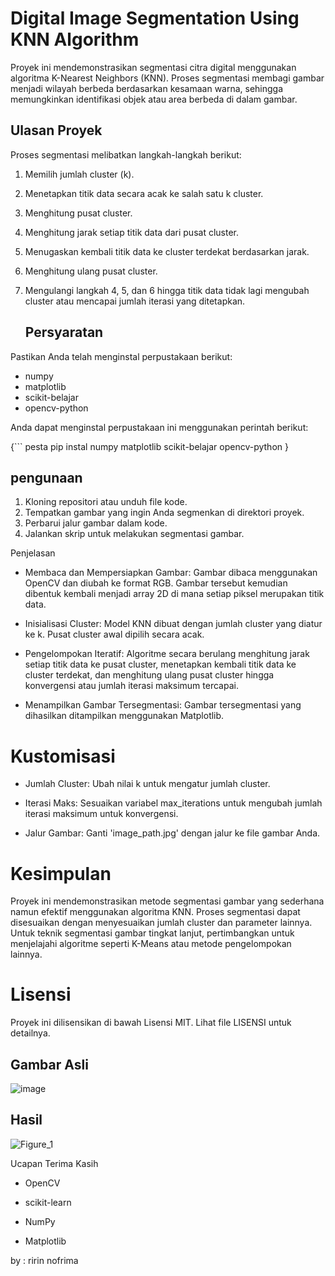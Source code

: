 # Digital Image Segmentation Using KNN Algorithm

Proyek ini mendemonstrasikan segmentasi citra digital menggunakan algoritma K-Nearest Neighbors (KNN). Proses segmentasi membagi gambar menjadi wilayah berbeda berdasarkan kesamaan warna, sehingga memungkinkan identifikasi objek atau area berbeda di dalam gambar.

## Ulasan Proyek

Proses segmentasi melibatkan langkah-langkah berikut:
1. Memilih jumlah cluster (k).
2. Menetapkan titik data secara acak ke salah satu k cluster.
3. Menghitung pusat cluster.
4. Menghitung jarak setiap titik data dari pusat cluster.
5. Menugaskan kembali titik data ke cluster terdekat berdasarkan jarak.
6. Menghitung ulang pusat cluster.
7. Mengulangi langkah 4, 5, dan 6 hingga titik data tidak lagi mengubah cluster atau mencapai jumlah iterasi yang ditetapkan.

   ## Persyaratan 

Pastikan Anda telah menginstal perpustakaan berikut:

- numpy
- matplotlib
- scikit-belajar
- opencv-python

Anda dapat menginstal perpustakaan ini menggunakan perintah berikut:

{``` pesta
pip instal numpy matplotlib scikit-belajar opencv-python }

## pengunaan

1. Kloning repositori atau unduh file kode.
2. Tempatkan gambar yang ingin Anda segmenkan di direktori proyek.
3. Perbarui jalur gambar dalam kode.
4. Jalankan skrip untuk melakukan segmentasi gambar.


Penjelasan
- Membaca dan Mempersiapkan Gambar: Gambar dibaca menggunakan OpenCV dan diubah ke format RGB. Gambar tersebut kemudian dibentuk kembali menjadi array 2D di mana setiap piksel merupakan titik data.
  
- Inisialisasi Cluster: Model KNN dibuat dengan jumlah cluster yang diatur ke k. Pusat cluster awal dipilih secara acak.
  
- Pengelompokan Iteratif: Algoritme secara berulang menghitung jarak setiap titik data ke pusat cluster, menetapkan kembali titik data ke cluster terdekat, dan menghitung ulang pusat cluster hingga konvergensi atau jumlah iterasi maksimum tercapai.

- Menampilkan Gambar Tersegmentasi: Gambar tersegmentasi yang dihasilkan ditampilkan menggunakan Matplotlib.

# Kustomisasi

- Jumlah Cluster: Ubah nilai k untuk mengatur jumlah cluster.

- Iterasi Maks: Sesuaikan variabel max_iterations untuk mengubah jumlah iterasi maksimum untuk konvergensi.

- Jalur Gambar: Ganti 'image_path.jpg' dengan jalur ke file gambar Anda.
  
# Kesimpulan

Proyek ini mendemonstrasikan metode segmentasi gambar yang sederhana namun efektif menggunakan algoritma KNN. Proses segmentasi dapat disesuaikan dengan menyesuaikan jumlah cluster dan parameter lainnya. Untuk teknik segmentasi gambar tingkat lanjut, pertimbangkan untuk menjelajahi algoritme seperti K-Means atau metode pengelompokan lainnya.

# Lisensi

Proyek ini dilisensikan di bawah Lisensi MIT. Lihat file LISENSI untuk detailnya.
## Gambar Asli


![image](https://github.com/ririn27/UASPengolahanCitra/assets/115934294/7fca5e6e-2a7f-4ea9-bda5-e658cfd82d1e)


## Hasil 

![Figure_1](https://github.com/ririn27/UASPengolahanCitra/assets/115934294/c6c51146-9c94-4cbf-b03d-ee721e128f99)


Ucapan Terima Kasih

- OpenCV
  
- scikit-learn
  
- NumPy
  
- Matplotlib

by : ririn nofrima
